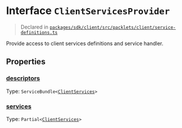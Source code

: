 # Interface `ClientServicesProvider`
> Declared in [`packages/sdk/client/src/packlets/client/service-definitions.ts`]()

Provide access to client services definitions and service handler.

## Properties
### [descriptors](https://github.com/dxos/dxos/blob/main/packages/sdk/client/src/packlets/client/service-definitions.ts#L46)
Type: <code>ServiceBundle&lt;[ClientServices](/api/@dxos/client/types/ClientServices)&gt;</code>

### [services](https://github.com/dxos/dxos/blob/main/packages/sdk/client/src/packlets/client/service-definitions.ts#L47)
Type: <code>Partial&lt;[ClientServices](/api/@dxos/client/types/ClientServices)&gt;</code>
